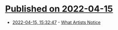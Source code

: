 # [Published on 2022-04-15](index.md)

* [2022-04-15, 15:32:47](https://news.ycombinator.com/item?id=31041351) - [What Artists Notice](https://stopa.io/post/294)
